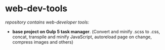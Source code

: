 # web-dev-tools
*repository contains web-developer tools:*
- **base project on Gulp 5 task manager**. (Сonvert and minify .scss to .css, concat, transpile and minify JavaScript, autoreload page on change, compress images and others)